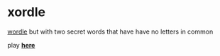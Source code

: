 # xordle
[wordle](https://www.powerlanguage.co.uk/wordle/) but with two secret words that have have no letters in common

play [**here**](https://6zs.github.io/xordle/)

